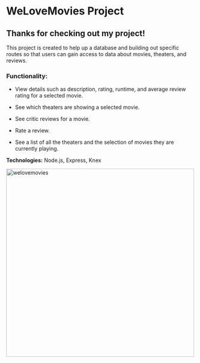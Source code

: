 # WeLoveMovies Project

## Thanks for checking out my project!

This project is created to help up a database and building out specific routes so that users can gain access to data about movies, theaters, and reviews.

### Functionality: 
+ View details such as description, rating, runtime, and average review rating for a selected movie.

+ See which theaters are showing a selected movie.

+ See critic reviews for a movie.

+ Rate a review.

+ See a list of all the theaters and the selection of movies they are currently playing.

**Technologies:** Node.js, Express, Knex

<img width="500" alt="welovemovies" src="https://user-images.githubusercontent.com/119773913/235238540-ee55202b-9739-4b58-8ba3-580a0dc58189.png">
